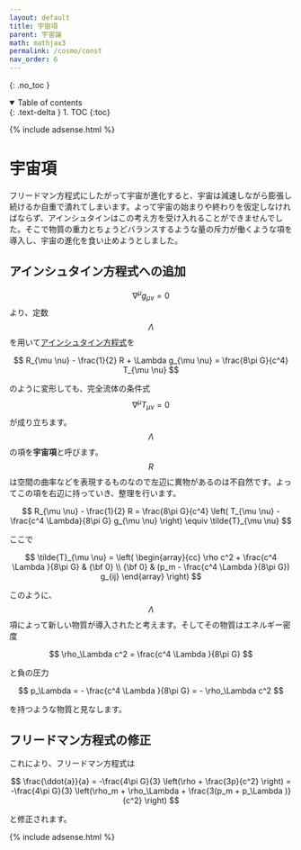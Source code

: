 ```yaml
---
layout: default
title: 宇宙項
parent: 宇宙論
math: mathjax3
permalink: /cosmo/const
nav_order: 6
---
```


{: .no_toc }

<details open markdown="block">
  <summary>
    Table of contents
  </summary>
  {: .text-delta }
1. TOC
{:toc}
</details>

{% include adsense.html %}

# 宇宙項

フリードマン方程式にしたがって宇宙が進化すると、宇宙は減速しながら膨張し続けるか自重で潰れてしまいます。よって宇宙の始まりや終わりを仮定しなければならず、アインシュタインはこの考え方を受け入れることができませんでした。そこで物質の重力とちょうどバランスするような量の斥力が働くような項を導入し、宇宙の進化を食い止めようとしました。

## アインシュタイン方程式への追加

$$\nabla^\mu g_{\mu \nu} = 0$$より、定数$$\Lambda$$を用いて[アインシュタイン方程式](/gr/einstein_eq)を

$$
R_{\mu \nu} - \frac{1}{2} R + \Lambda g_{\mu \nu} 
= \frac{8\pi G}{c^4} T_{\mu \nu}
$$

のように変形しても、完全流体の条件式$$\nabla^\mu T_{\mu \nu} = 0$$が成り立ちます。$$\Lambda$$の項を**宇宙項**と呼びます。  
$$R$$は空間の曲率などを表現するものなので左辺に異物があるのは不自然です。よってこの項を右辺に持っていき、整理を行います。

$$
R_{\mu \nu} - \frac{1}{2} R
= \frac{8\pi G}{c^4} \left( T_{\mu \nu} - \frac{c^4 \Lambda}{8\pi G} g_{\mu \nu} \right) \equiv \tilde{T}_{\mu \nu}
$$

ここで

$$
\tilde{T}_{\mu \nu} 
= \left( \begin{array}{cc}
\rho c^2 + \frac{c^4 \Lambda }{8\pi G} & {\bf 0} \\
{\bf 0} & (p_m - \frac{c^4 \Lambda }{8\pi G}) g_{ij}
\end{array}
\right)
$$

このように、$$\Lambda$$項によって新しい物質が導入されたと考えます。そしてその物質はエネルギー密度

$$
\rho_\Lambda c^2 = \frac{c^4 \Lambda }{8\pi G}
$$

と負の圧力

$$
p_\Lambda = - \frac{c^4 \Lambda }{8\pi G} = - \rho_\Lambda c^2
$$

を持つような物質と見なします。

## フリードマン方程式の修正

これにより、フリードマン方程式は

$$
\frac{\ddot{a}}{a} = -\frac{4\pi G}{3} \left(\rho + \frac{3p}{c^2} \right) 
= -\frac{4\pi G}{3} \left(\rho_m + \rho_\Lambda + \frac{3(p_m + p_\Lambda )}{c^2} \right) 
$$

と修正されます。

{% include adsense.html %}

